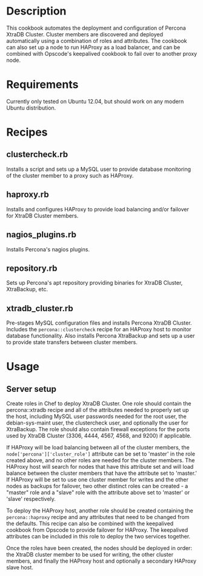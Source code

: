 Description
===========

This cookbook automates the deployment and configuration of Percona XtraDB Cluster. Cluster members are discovered and deployed automatically using a combination of roles and attributes. The cookbook can also set up a node to run HAProxy as a load balancer, and can be combined with Opscode's keepalived cookbook to fail over to another proxy node.

Requirements
============

Currently only tested on Ubuntu 12.04, but should work on any modern Ubuntu distribution.

Recipes
=======

clustercheck.rb
---------------

Installs a script and sets up a MySQL user to provide database monitoring of the cluster member to a proxy such as HAProxy.

haproxy.rb
---------------

Installs and configures HAProxy to provide load balancing and/or failover for XtraDB Cluster members.

nagios_plugins.rb
---------------

Installs Percona's nagios plugins.

repository.rb
---------------

Sets up Percona's apt repository providing binaries for XtraDB Cluster, XtraBackup, etc.

xtradb_cluster.rb
-----------------

Pre-stages MySQL configuration files and installs Percona XtraDB Cluster. Includes the `percona::clustercheck` recipe for an HAProxy host to monitor database functionality. Also installs Percona XtraBackup and sets up a user to provide state transfers between cluster members.

Usage
=====

Server setup
------------

Create roles in Chef to deploy XtraDB Cluster. One role should contain the percona::xtradb recipe and all of the attributes needed to properly set up the host, including MySQL user passwords needed for the root user, the debian-sys-maint user, the clustercheck user, and optionally the user for XtraBackup. The role should also contain firewall exceptions for the ports used by XtraDB Cluster (3306, 4444, 4567, 4568, and 9200) if applicable.

If HAProxy will be load balancing between all of the cluster members, the `node['percona']['cluster_role']` attribute can be set to 'master' in the role created above, and no other roles are needed for the cluster members. The HAProxy host will search for nodes that have this attribute set and will load balance between the cluster members that have the attribute set to 'master.' If HAProxy will be set to use one cluster member for writes and the other nodes as backups for failover, two other distinct roles can be created - a "master" role and a "slave" role with the attribute above set to 'master' or 'slave' respectively.

To deploy the HAProxy host, another role should be created containing the `percona::haproxy` recipe and any attributes that need to be changed from the defaults. This recipe can also be combined with the keepalived cookbook from Opscode to provide failover for HAProxy. The keepalived attributes can be included in this role to deploy the two services together.

Once the roles have been created, the nodes should be deployed in order: the XtraDB cluster member to be used for writing, the other cluster members, and finally the HAProxy host and optionally a secondary HAProxy slave host.